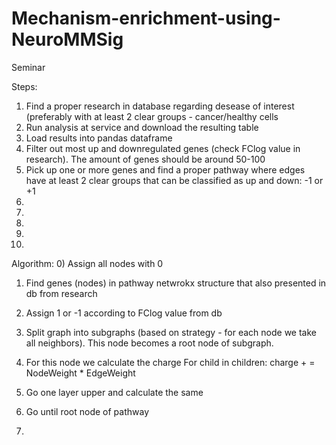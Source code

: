 # Mechanism-enrichment-using-NeuroMMSig
Seminar

Steps:
1) Find a proper research in database regarding desease of interest (preferably with at least 2 clear groups - cancer/healthy cells
2) Run analysis at service and download the resulting table
3) Load results into pandas dataframe
4) Filter out most up and downregulated genes (check FClog value in research). The amount of genes should be around 50-100
5) Pick up one or more genes and find a proper pathway where edges have at least 2 clear groups that can be classified as up and down: -1 or +1
6) 
7)
8)
9)
10)


Algorithm:
0) Assign all nodes with 0
1) Find genes (nodes) in pathway netwrokx structure that also presented in db from research 
2) Assign 1 or -1 according to FClog value from db

3) Split graph into subgraphs (based on strategy - for each node we take all neighbors). This node becomes a root node of subgraph.
4) For this node we calculate the charge
For child in children:
  charge + = NodeWeight * EdgeWeight 
  
5) Go one layer upper and calculate the same
6) Go until root node of pathway
7)   
